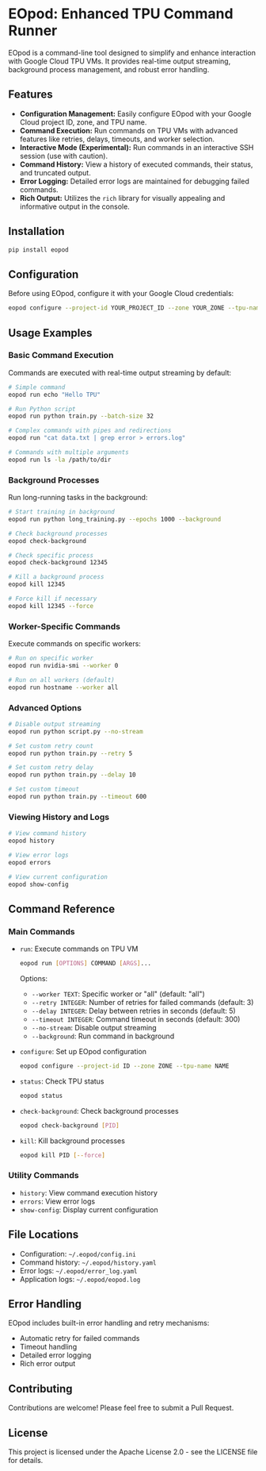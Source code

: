 # EOpod: Enhanced TPU Command Runner

EOpod is a command-line tool designed to simplify and enhance interaction with Google Cloud TPU VMs. It provides real-time output streaming, background process management, and robust error handling.

## Features

* **Configuration Management:** Easily configure EOpod with your Google Cloud project ID, zone, and TPU name.
* **Command Execution:** Run commands on TPU VMs with advanced features like retries, delays, timeouts, and worker selection.
* **Interactive Mode (Experimental):** Run commands in an interactive SSH session (use with caution).
* **Command History:** View a history of executed commands, their status, and truncated output.
* **Error Logging:** Detailed error logs are maintained for debugging failed commands.
* **Rich Output:** Utilizes the `rich` library for visually appealing and informative output in the console.

## Installation

```bash
pip install eopod
```

## Configuration

Before using EOpod, configure it with your Google Cloud credentials:

```bash
eopod configure --project-id YOUR_PROJECT_ID --zone YOUR_ZONE --tpu-name YOUR_TPU_NAME
```

## Usage Examples

### Basic Command Execution

Commands are executed with real-time output streaming by default:

```bash
# Simple command
eopod run echo "Hello TPU"

# Run Python script
eopod run python train.py --batch-size 32

# Complex commands with pipes and redirections
eopod run "cat data.txt | grep error > errors.log"

# Commands with multiple arguments
eopod run ls -la /path/to/dir
```

### Background Processes

Run long-running tasks in the background:

```bash
# Start training in background
eopod run python long_training.py --epochs 1000 --background

# Check background processes
eopod check-background

# Check specific process
eopod check-background 12345

# Kill a background process
eopod kill 12345

# Force kill if necessary
eopod kill 12345 --force
```

### Worker-Specific Commands

Execute commands on specific workers:

```bash
# Run on specific worker
eopod run nvidia-smi --worker 0

# Run on all workers (default)
eopod run hostname --worker all
```

### Advanced Options

```bash
# Disable output streaming
eopod run python script.py --no-stream

# Set custom retry count
eopod run python train.py --retry 5

# Set custom retry delay
eopod run python train.py --delay 10

# Set custom timeout
eopod run python train.py --timeout 600
```

### Viewing History and Logs

```bash
# View command history
eopod history

# View error logs
eopod errors

# View current configuration
eopod show-config
```

## Command Reference

### Main Commands

* `run`: Execute commands on TPU VM

  ```bash
  eopod run [OPTIONS] COMMAND [ARGS]...
  ```

  Options:
  * `--worker TEXT`: Specific worker or "all" (default: "all")
  * `--retry INTEGER`: Number of retries for failed commands (default: 3)
  * `--delay INTEGER`: Delay between retries in seconds (default: 5)
  * `--timeout INTEGER`: Command timeout in seconds (default: 300)
  * `--no-stream`: Disable output streaming
  * `--background`: Run command in background

* `configure`: Set up EOpod configuration

  ```bash
  eopod configure --project-id ID --zone ZONE --tpu-name NAME
  ```

* `status`: Check TPU status

  ```bash
  eopod status
  ```

* `check-background`: Check background processes

  ```bash
  eopod check-background [PID]
  ```

* `kill`: Kill background processes

  ```bash
  eopod kill PID [--force]
  ```

### Utility Commands

* `history`: View command execution history
* `errors`: View error logs
* `show-config`: Display current configuration

## File Locations

* Configuration: `~/.eopod/config.ini`
* Command history: `~/.eopod/history.yaml`
* Error logs: `~/.eopod/error_log.yaml`
* Application logs: `~/.eopod/eopod.log`

## Error Handling

EOpod includes built-in error handling and retry mechanisms:

* Automatic retry for failed commands
* Timeout handling
* Detailed error logging
* Rich error output

## Contributing

Contributions are welcome! Please feel free to submit a Pull Request.

## License

This project is licensed under the Apache License 2.0 - see the LICENSE file for details.
